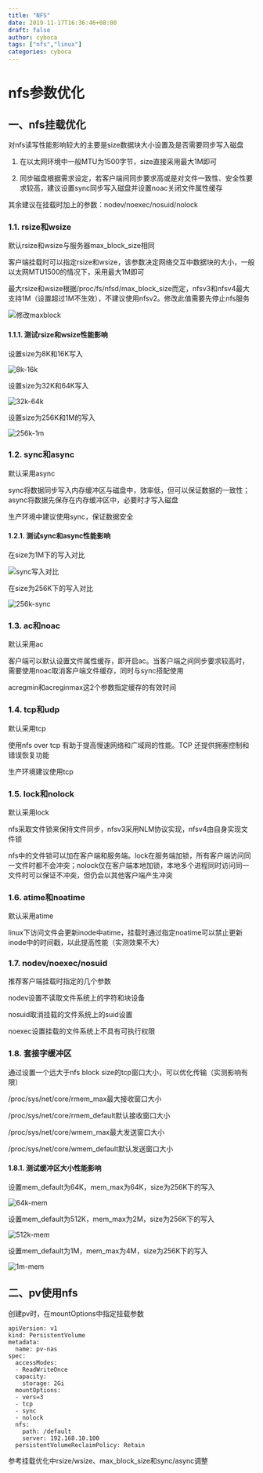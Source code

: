 ```yaml
---
title: "NFS"
date: 2019-11-17T16:36:46+08:00
draft: false
author: cyboca
tags: ["nfs","linux"]
categories: cyboca
---
```


# nfs参数优化

##  一、nfs挂载优化

对nfs读写性能影响较大的主要是size数据块大小设置及是否需要同步写入磁盘

1. 在以太网环境中一般MTU为1500字节，size直接采用最大1M即可

2. 同步磁盘根据需求设定，若客户端间同步要求高或是对文件一致性、安全性要求较高，建议设置sync同步写入磁盘并设置noac关闭文件属性缓存

其余建议在挂载时加上的参数：nodev/noexec/nosuid/nolock

### 1.1.  rsize和wsize

默认rsize和wsize与服务器max_block_size相同

客户端挂载时可以指定rsize和wsize，该参数决定网络交互中数据块的大小，一般以太网MTU1500的情况下，采用最大1M即可

最大rsize和wsize根据/proc/fs/nfsd/max_block_size而定，nfsv3和nfsv4最大支持1M（设置超过1M不生效），不建议使用nfsv2。修改此值需要先停止nfs服务

![修改maxblock](/img/cyboca/clip_image003.gif)

#### 1.1.1. 测试rsize和wsize性能影响

设置size为8K和16K写入

![8k-16k](/img/cyboca/clip_image005.gif)

设置size为32K和64K写入

![32k-64k](/img/cyboca/clip_image007.gif)

设置size为256K和1M的写入

![256k-1m](/img/cyboca/clip_image009.gif)

### 1.2.  sync和async

默认采用async

sync将数据同步写入内存缓冲区与磁盘中，效率低，但可以保证数据的一致性；async将数据先保存在内存缓冲区中，必要时才写入磁盘

生产环境中建议使用sync，保证数据安全

#### 1.2.1. 测试sync和async性能影响

在size为1M下的写入对比

![sync写入对比](/img/cyboca/clip_image011.gif)

在size为256K下的写入对比

![256k-sync](/img/cyboca/clip_image013.gif)

### 1.3.  ac和noac

默认采用ac

客户端可以默认设置文件属性缓存，即开启ac。当客户端之间同步要求较高时，需要使用noac取消客户端文件缓存，同时与sync搭配使用

acregmin和acreginmax这2个参数指定缓存的有效时间

### 1.4.  tcp和udp

默认采用tcp

使用nfs over tcp 有助于提高慢速网络和广域网的性能。TCP 还提供拥塞控制和错误恢复功能

生产环境建议使用tcp

### 1.5.  lock和nolock

默认采用lock

nfs采取文件锁来保持文件同步，nfsv3采用NLM协议实现，nfsv4由自身实现文件锁

nfs中的文件锁可以加在客户端和服务端。lock在服务端加锁，所有客户端访问同一文件时都不会冲突；nolock仅在客户端本地加锁，本地多个进程同时访问同一文件时可以保证不冲突，但仍会以其他客户端产生冲突

### 1.6.  atime和noatime

默认采用atime

linux下访问文件会更新inode中atime，挂载时通过指定noatime可以禁止更新inode中的时间戳，以此提高性能（实测效果不大）

### 1.7.  nodev/noexec/nosuid

推荐客户端挂载时指定的几个参数

nodev设置不读取文件系统上的字符和块设备

nosuid取消挂载的文件系统上的suid设置

noexec设置挂载的文件系统上不具有可执行权限

### 1.8.  套接字缓冲区

通过设置一个远大于nfs block size的tcp窗口大小，可以优化传输（实测影响有限）

/proc/sys/net/core/rmem_max最大接收窗口大小

/proc/sys/net/core/rmem_default默认接收窗口大小

/proc/sys/net/core/wmem_max最大发送窗口大小

/proc/sys/net/core/wmem_default默认发送窗口大小

#### 1.8.1. 测试缓冲区大小性能影响

设置mem_default为64K，mem_max为64K，size为256K下的写入

![64k-mem](/img/cyboca/clip_image015.gif)

设置mem_default为512K，mem_max为2M，size为256K下的写入

![512k-mem](/img/cyboca/clip_image017.gif)

设置mem_default为1M，mem_max为4M，size为256K下的写入

![1m-mem](/img/cyboca/clip_image019.gif)

## 二、pv使用nfs

创建pv时，在mountOptions中指定挂载参数

```
apiVersion: v1
kind: PersistentVolume
metadata:
  name: pv-nas
spec:
  accessModes:
  - ReadWriteOnce
  capacity:
    storage: 2Gi
  mountOptions:
  - vers=3
  - tcp
  - sync
  - nolock
  nfs:
    path: /default
    server: 192.168.10.100
  persistentVolumeReclaimPolicy: Retain

```
参考挂载优化中rsize/wsize、max_block_size和sync/async调整
